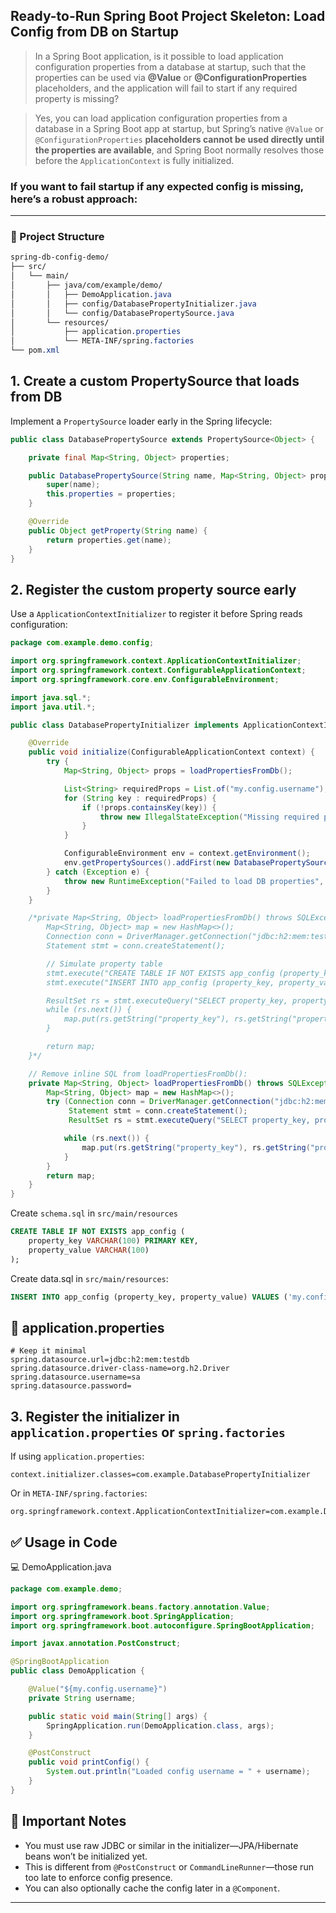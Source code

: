 ## Ready-to-Run Spring Boot Project Skeleton: Load Config from DB on Startup 

> In a Spring Boot application, is it possible to load application configuration properties from a database at startup, such that the properties can be used via **@Value** or **@ConfigurationProperties** placeholders, and the application will fail to start if any required property is missing?

> Yes, you can load application configuration properties from a database in a Spring Boot app at startup, but Spring’s native `@Value` or `@ConfigurationProperties` **placeholders cannot be used directly until the properties are available**, and Spring Boot normally resolves those before the `ApplicationContext` is fully initialized.

### If you want to fail startup if any expected config is missing, here’s a robust approach:

---

### 📁 Project Structure
````scss
spring-db-config-demo/
├── src/
│   └── main/
│       ├── java/com/example/demo/
│       │   ├── DemoApplication.java
│       │   ├── config/DatabasePropertyInitializer.java
│       │   └── config/DatabasePropertySource.java
│       └── resources/
│           ├── application.properties
│           └── META-INF/spring.factories
└── pom.xml
````

## 1. Create a custom PropertySource that loads from DB
Implement a `PropertySource` loader early in the Spring lifecycle:
````java
public class DatabasePropertySource extends PropertySource<Object> {

    private final Map<String, Object> properties;

    public DatabasePropertySource(String name, Map<String, Object> properties) {
        super(name);
        this.properties = properties;
    }

    @Override
    public Object getProperty(String name) {
        return properties.get(name);
    }
}
````

## 2. Register the custom property source early
Use a `ApplicationContextInitializer` to register it before Spring reads configuration:
````java
package com.example.demo.config;

import org.springframework.context.ApplicationContextInitializer;
import org.springframework.context.ConfigurableApplicationContext;
import org.springframework.core.env.ConfigurableEnvironment;

import java.sql.*;
import java.util.*;

public class DatabasePropertyInitializer implements ApplicationContextInitializer<ConfigurableApplicationContext> {

    @Override
    public void initialize(ConfigurableApplicationContext context) {
        try {
            Map<String, Object> props = loadPropertiesFromDb();

            List<String> requiredProps = List.of("my.config.username");
            for (String key : requiredProps) {
                if (!props.containsKey(key)) {
                    throw new IllegalStateException("Missing required property: " + key);
                }
            }

            ConfigurableEnvironment env = context.getEnvironment();
            env.getPropertySources().addFirst(new DatabasePropertySource("databaseProperties", props));
        } catch (Exception e) {
            throw new RuntimeException("Failed to load DB properties", e);
        }
    }

    /*private Map<String, Object> loadPropertiesFromDb() throws SQLException {
        Map<String, Object> map = new HashMap<>();
        Connection conn = DriverManager.getConnection("jdbc:h2:mem:testdb", "sa", "");
        Statement stmt = conn.createStatement();

        // Simulate property table
        stmt.execute("CREATE TABLE IF NOT EXISTS app_config (property_key VARCHAR(100), property_value VARCHAR(100))");
        stmt.execute("INSERT INTO app_config (property_key, property_value) VALUES ('my.config.username', 'admin')");

        ResultSet rs = stmt.executeQuery("SELECT property_key, property_value FROM app_config");
        while (rs.next()) {
            map.put(rs.getString("property_key"), rs.getString("property_value"));
        }

        return map;
    }*/

    // Remove inline SQL from loadPropertiesFromDb():
    private Map<String, Object> loadPropertiesFromDb() throws SQLException {
        Map<String, Object> map = new HashMap<>();
        try (Connection conn = DriverManager.getConnection("jdbc:h2:mem:testdb", "sa", "");
             Statement stmt = conn.createStatement();
             ResultSet rs = stmt.executeQuery("SELECT property_key, property_value FROM app_config")) {

            while (rs.next()) {
                map.put(rs.getString("property_key"), rs.getString("property_value"));
            }
        }
        return map;
    }
}

````
Create `schema.sql` in `src/main/resources`
````sql
CREATE TABLE IF NOT EXISTS app_config (
    property_key VARCHAR(100) PRIMARY KEY,
    property_value VARCHAR(100)
);
````
Create data.sql in `src/main/resources`:
````sql
INSERT INTO app_config (property_key, property_value) VALUES ('my.config.username', 'admin');
````

## 📝 application.properties
````properties
# Keep it minimal
spring.datasource.url=jdbc:h2:mem:testdb
spring.datasource.driver-class-name=org.h2.Driver
spring.datasource.username=sa
spring.datasource.password=
````

## 3. Register the initializer in `application.properties` or `spring.factories`
If using `application.properties`:
````properties
context.initializer.classes=com.example.DatabasePropertyInitializer
````
Or in `META-INF/spring.factories`:
````properties
org.springframework.context.ApplicationContextInitializer=com.example.DatabasePropertyInitializer
````




## ✅ Usage in Code
💻 DemoApplication.java
````java
package com.example.demo;

import org.springframework.beans.factory.annotation.Value;
import org.springframework.boot.SpringApplication;
import org.springframework.boot.autoconfigure.SpringBootApplication;

import javax.annotation.PostConstruct;

@SpringBootApplication
public class DemoApplication {

    @Value("${my.config.username}")
    private String username;

    public static void main(String[] args) {
        SpringApplication.run(DemoApplication.class, args);
    }

    @PostConstruct
    public void printConfig() {
        System.out.println("Loaded config username = " + username);
    }
}

````


## 🛑 Important Notes
- You must use raw JDBC or similar in the initializer—JPA/Hibernate beans won’t be initialized yet.
- This is different from `@PostConstruct` or `CommandLineRunner`—those run too late to enforce config presence.
- You can also optionally cache the config later in a `@Component`.

---

